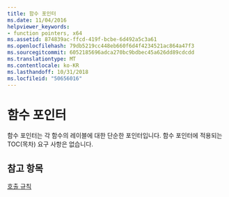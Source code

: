```yaml
---
title: 함수 포인터
ms.date: 11/04/2016
helpviewer_keywords:
- function pointers, x64
ms.assetid: 874839ac-ffcd-419f-bcbe-6d492a5c3a61
ms.openlocfilehash: 79db5219cc448eb660f6d4f4234521ac864a47f3
ms.sourcegitcommit: 6052185696adca270bc9bdbec45a626dd89cdcdd
ms.translationtype: MT
ms.contentlocale: ko-KR
ms.lasthandoff: 10/31/2018
ms.locfileid: "50656016"
---
```

# <a name="function-pointers"></a>함수 포인터

함수 포인터는 각 함수의 레이블에 대한 단순한 포인터입니다. 함수 포인터에 적용되는 TOC(목차) 요구 사항은 없습니다.

## <a name="see-also"></a>참고 항목

[호출 규칙](../build/calling-convention.md)
